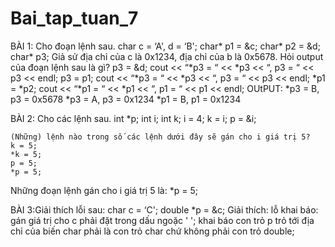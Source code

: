 # Bai_tap_tuan_7
BÀI 1: Cho đoạn lệnh sau.
    char c = ‘A', d = ‘B';
    char* p1 = &c;
    char* p2 = &d;
    char* p3;
    Giả sử địa chỉ của c là 0x1234, địa chỉ của b là 0x5678. Hỏi output của đoạn lệnh sau là gì?
    p3 = &d;
    cout << “*p3 = “ << *p3 << “, p3 = “ << p3 << endl;
    p3 = p1;
    cout << “*p3 = “ << *p3 << “, p3 = “ << p3 << endl;
    *p1 = *p2;
    cout << “*p1 = “ << *p1 << “, p1 = “ << p1 << endl;
OUtPUT:
*p3 = B, p3 = 0x5678
*p3 = A, p3 = 0x1234
*p1 = B, p1 = 0x1234

BÀI 2: Cho các lệnh sau.
    int *p;
    int i;
    int k;
    i = 4;
    k = i;
    p = &i;
    
    (Những) lệnh nào trong số các lệnh dưới đây sẽ gán cho i giá trị 5?
    k = 5;
    *k = 5;
    p = 5;
    *p = 5;
Những đoạn lệnh gán cho i giá trị 5 là: *p = 5;

BÀI 3:Giải thích lỗi sau:
    char c = ‘C';
    double *p = &c;
Giải thích: lỗ khai báo: gán giá trị cho c phải đặt trong dấu ngoặc ' ';
                         khai báo con trỏ p trỏ tới địa chỉ của biến char phải là con trỏ char chứ không phải con trỏ double;


